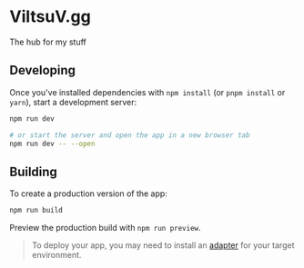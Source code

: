 # ViltsuV.gg

The hub for my stuff

## Developing

Once you've installed dependencies with `npm install` (or `pnpm install` or `yarn`), start a development server:

```bash
npm run dev

# or start the server and open the app in a new browser tab
npm run dev -- --open
```

## Building

To create a production version of the app:

```bash
npm run build
```

Preview the production build with `npm run preview`.

> To deploy your app, you may need to install an [adapter](https://kit.svelte.dev/docs/adapters) for your target environment.
